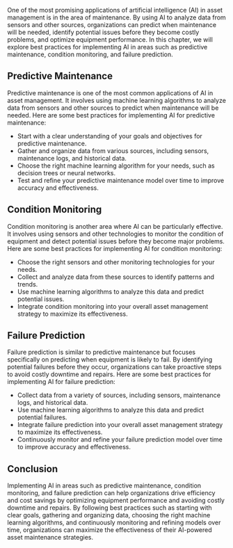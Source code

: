 

One of the most promising applications of artificial intelligence (AI) in asset management is in the area of maintenance. By using AI to analyze data from sensors and other sources, organizations can predict when maintenance will be needed, identify potential issues before they become costly problems, and optimize equipment performance. In this chapter, we will explore best practices for implementing AI in areas such as predictive maintenance, condition monitoring, and failure prediction.

Predictive Maintenance
----------------------

Predictive maintenance is one of the most common applications of AI in asset management. It involves using machine learning algorithms to analyze data from sensors and other sources to predict when maintenance will be needed. Here are some best practices for implementing AI for predictive maintenance:

* Start with a clear understanding of your goals and objectives for predictive maintenance.
* Gather and organize data from various sources, including sensors, maintenance logs, and historical data.
* Choose the right machine learning algorithm for your needs, such as decision trees or neural networks.
* Test and refine your predictive maintenance model over time to improve accuracy and effectiveness.

Condition Monitoring
--------------------

Condition monitoring is another area where AI can be particularly effective. It involves using sensors and other technologies to monitor the condition of equipment and detect potential issues before they become major problems. Here are some best practices for implementing AI for condition monitoring:

* Choose the right sensors and other monitoring technologies for your needs.
* Collect and analyze data from these sources to identify patterns and trends.
* Use machine learning algorithms to analyze this data and predict potential issues.
* Integrate condition monitoring into your overall asset management strategy to maximize its effectiveness.

Failure Prediction
------------------

Failure prediction is similar to predictive maintenance but focuses specifically on predicting when equipment is likely to fail. By identifying potential failures before they occur, organizations can take proactive steps to avoid costly downtime and repairs. Here are some best practices for implementing AI for failure prediction:

* Collect data from a variety of sources, including sensors, maintenance logs, and historical data.
* Use machine learning algorithms to analyze this data and predict potential failures.
* Integrate failure prediction into your overall asset management strategy to maximize its effectiveness.
* Continuously monitor and refine your failure prediction model over time to improve accuracy and effectiveness.

Conclusion
----------

Implementing AI in areas such as predictive maintenance, condition monitoring, and failure prediction can help organizations drive efficiency and cost savings by optimizing equipment performance and avoiding costly downtime and repairs. By following best practices such as starting with clear goals, gathering and organizing data, choosing the right machine learning algorithms, and continuously monitoring and refining models over time, organizations can maximize the effectiveness of their AI-powered asset maintenance strategies.
